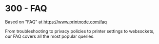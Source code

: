 # 300 - FAQ

Based on "FAQ" at https://www.printnode.com/faq

From troubleshooting to privacy policies to printer settings to websockets, our FAQ covers all the most popular queries.
